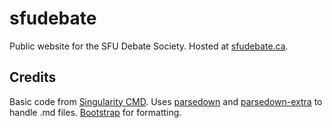 # sfudebate
Public website for the SFU Debate Society. Hosted at [sfudebate.ca](http://sfudebate.ca).

## Credits
Basic code from [Singularity CMD](https://github.com/csu/singularity-cms). Uses [parsedown](https://github.com/erusev/parsedown) and [parsedown-extra](https://github.com/erusev/parsedown-extra) to handle .md files. [Bootstrap](http://getbootstrap.com/) for formatting.